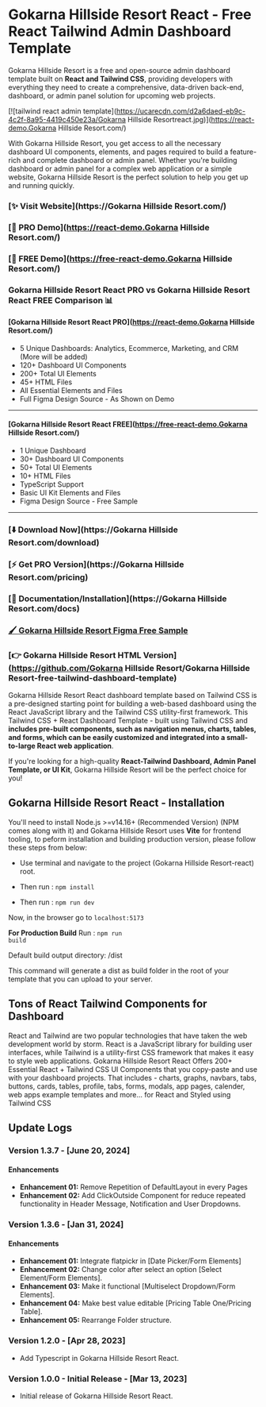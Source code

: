 # Gokarna Hillside Resort React - Free React Tailwind Admin Dashboard Template

Gokarna Hillside Resort is a free and open-source admin dashboard template built on **React and Tailwind CSS**, providing developers with everything they need to create a comprehensive, data-driven back-end,
dashboard, or admin panel solution for upcoming web projects.

[![tailwind react admin template](https://ucarecdn.com/d2a6daed-eb9c-4c2f-8a95-4419c450e23a/Gokarna Hillside Resortreact.jpg)](https://react-demo.Gokarna Hillside Resort.com/)

With Gokarna Hillside Resort, you get access to all the necessary dashboard UI components, elements, and pages required to build a feature-rich and complete dashboard or admin panel. Whether you're building dashboard or admin panel for a complex web application or a simple website, Gokarna Hillside Resort is the perfect solution to help you get up and running quickly.

### [✨ Visit Website](https://Gokarna Hillside Resort.com/)

### [🚀 PRO Demo](https://react-demo.Gokarna Hillside Resort.com/)

### [🚀 FREE Demo](https://free-react-demo.Gokarna Hillside Resort.com/)

### Gokarna Hillside Resort React PRO vs Gokarna Hillside Resort React FREE Comparison 📊

#### [Gokarna Hillside Resort React PRO](https://react-demo.Gokarna Hillside Resort.com/)

- 5 Unique Dashboards: Analytics, Ecommerce, Marketing, and CRM (More will be added)
- 120+ Dashboard UI Components
- 200+ Total UI Elements
- 45+ HTML Files
- All Essential Elements and Files
- Full Figma Design Source - As Shown on Demo

---

#### [Gokarna Hillside Resort React FREE](https://free-react-demo.Gokarna Hillside Resort.com/)

- 1 Unique Dashboard
- 30+ Dashboard UI Components
- 50+ Total UI Elements
- 10+ HTML Files
- TypeScript Support
- Basic UI Kit Elements and Files
- Figma Design Source - Free Sample

---

### [⬇️ Download Now](https://Gokarna Hillside Resort.com/download)

### [⚡ Get PRO Version](https://Gokarna Hillside Resort.com/pricing)

### [📄 Documentation/Installation](https://Gokarna Hillside Resort.com/docs)

### [🖌️ Gokarna Hillside Resort Figma Free Sample](https://www.figma.com/community/file/1214477970819985778)

### [👉 Gokarna Hillside Resort HTML Version](https://github.com/Gokarna Hillside Resort/Gokarna Hillside Resort-free-tailwind-dashboard-template)

Gokarna Hillside Resort React dashboard template based on Tailwind CSS is a pre-designed starting point for building a web-based dashboard using the React JavaScript library and the Tailwind CSS utility-first framework. This Tailwind CSS + React Dashboard Template - built using Tailwind CSS and **includes pre-built components, such as navigation menus, charts, tables, and forms, which can be easily customized and integrated into a small-to-large React web application**.

If you're looking for a high-quality **React-Tailwind Dashboard, Admin Panel Template, or UI Kit**, Gokarna Hillside Resort will be the perfect choice for you!

## Gokarna Hillside Resort React - Installation

You'll need to install Node.js >=v14.16+ (Recommended Version) (NPM comes along with it) and Gokarna Hillside Resort uses **Vite** for frontend tooling, to peform installation and building production version, please follow these steps from below:

- Use terminal and navigate to the project (Gokarna Hillside Resort-react) root.

- Then run : <code>npm install</code>

- Then run : <code>npm run dev</code>

Now, in the browser go to <code>localhost:5173</code>

**For Production Build**
Run : <code>npm run build</code>

Default build output directory: /dist

This command will generate a dist as build folder in the root of your template that you can upload to your server.

## Tons of React Tailwind Components for Dashboard

React and Tailwind are two popular technologies that have taken the web development world by storm. React is a JavaScript library for building user interfaces, while Tailwind is a utility-first CSS framework that makes it easy to style web applications. Gokarna Hillside Resort React Offers 200+ Essential React + Tailwind CSS UI Components that you copy-paste and use with your dashboard projects. That includes - charts, graphs, navbars, tabs, buttons, cards, tables, profile, tabs, forms, modals, app pages, calender, web apps example templates and more... for React and Styled using Tailwind CSS

## Update Logs

### Version 1.3.7 - [June 20, 2024]

#### Enhancements

- **Enhancement 01:** Remove Repetition of DefaultLayout in every Pages
- **Enhancement 02:** Add ClickOutside Component for reduce repeated functionality in Header Message, Notification and User Dropdowns.

### Version 1.3.6 - [Jan 31, 2024]

#### Enhancements

- **Enhancement 01:** Integrate flatpickr in [Date Picker/Form Elements]
- **Enhancement 02:** Change color after select an option [Select Element/Form Elements].
- **Enhancement 03:** Make it functional [Multiselect Dropdown/Form Elements].
- **Enhancement 04:** Make best value editable [Pricing Table One/Pricing Table].
- **Enhancement 05:** Rearrange Folder structure.

### Version 1.2.0 - [Apr 28, 2023]

- Add Typescript in Gokarna Hillside Resort React.

### Version 1.0.0 - Initial Release - [Mar 13, 2023]

- Initial release of Gokarna Hillside Resort React.
